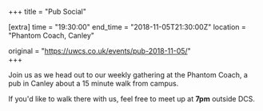 +++
title = "Pub Social"

[extra]
time = "19:30:00"
end_time = "2018-11-05T21:30:00Z"
location = "Phantom Coach, Canley"

original = "https://uwcs.co.uk/events/pub-2018-11-05/"    
+++

Join us as we head out to our weekly gathering at the Phantom Coach, a pub in Canley about a 15 minute walk from campus.

If you'd like to walk there with us, feel free to meet up at **7pm** outside DCS.

